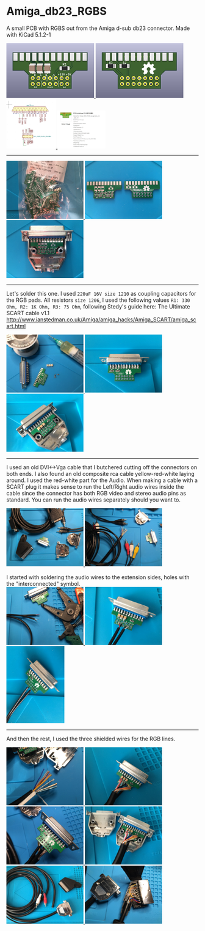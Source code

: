 # Amiga_db23_RGBS
A small PCB with RGBS out from the Amiga d-sub db23 connector. Made with KiCad 5.1.2-1

<a href="images/Amiga_db23_RGBS_pic1.jpg">
<img src="images/Amiga_db23_RGBS_pic1.jpg" width="230" height="143">
</a>
<a href="images/Amiga_db23_RGBS_pic2.jpg">
<img src="images/Amiga_db23_RGBS_pic2.jpg" width="230" height="143">
</a>
<a href="images/Amiga_db23_RGBS_pic3.jpg">
<img src="images/Amiga_db23_RGBS_pic3.jpg" width="130" height="130">
</a>
<a href="images/Amiga_db23_RGBS_pic4.jpg">
<img src="images/Amiga_db23_RGBS_pic4.jpg" width="125" height="100">
</a>

***

<a href="images/Amiga_db23_RGBS_pic5.jpg">
<img src="images/Amiga_db23_RGBS_pic5.jpg" width="202" height="152">
</a>
<a href="images/Amiga_db23_RGBS_pic6.jpg">
<img src="images/Amiga_db23_RGBS_pic6.jpg" width="202" height="152">
</a>
<a href="images/Amiga_db23_RGBS_pic7.jpg">
<img src="images/Amiga_db23_RGBS_pic7.jpg" width="202" height="152">
</a>

***

Let's solder this one. I used `220uF 16V size 1210` as coupling capacitors for the RGB pads. All resistors `size 1206`, I used the following values `R1: 330 Ohm, R2: 1K Ohm, R3: 75 Ohm`, following Stedy's guide here: The Ultimate SCART cable v1.1 http://www.ianstedman.co.uk/Amiga/amiga_hacks/Amiga_SCART/amiga_scart.html

<a href="images/Amiga_db23_RGBS_pic9.jpg">
<img src="images/Amiga_db23_RGBS_pic9.jpg" width="202" height="152">
</a>
<a href="images/Amiga_db23_RGBS_pic10.jpg">
<img src="images/Amiga_db23_RGBS_pic10.jpg" width="202" height="152">
</a>
<a href="images/Amiga_db23_RGBS_pic11.jpg">
<img src="images/Amiga_db23_RGBS_pic11.jpg" width="202" height="152">
</a>

***
I used an old DVI<->Vga cable that I butchered cutting off the connectors on both ends. I also found an old composite rca cable yellow-red-white laying around. I used the red-white part for the Audio. When making a cable with a SCART plug it makes sense to run the Left/Right audio wires inside the cable since the connector has both RGB video and stereo audio pins as standard. You can run the audio wires separately should you want to.

<a href="images/Amiga_db23_RGBS_pic12.jpg">
<img src="images/Amiga_db23_RGBS_pic12.jpg" width="202" height="152">
</a>
<a href="images/Amiga_db23_RGBS_pic13.jpg">
<img src="images/Amiga_db23_RGBS_pic13.jpg" width="202" height="152">
</a>
<br /><br />
I started with soldering the audio wires to the extension sides, holes with the "interconnected" symbol.
<br />
<a href="images/Amiga_db23_RGBS_pic14.jpg">
<img src="images/Amiga_db23_RGBS_pic14.jpg" width="202" height="152">
</a>
<a href="images/Amiga_db23_RGBS_pic15.jpg">
<img src="images/Amiga_db23_RGBS_pic15.jpg" width="202" height="152">
</a>
<a href="images/Amiga_db23_RGBS_pic16.jpg">
<img src="images/Amiga_db23_RGBS_pic16.jpg" width="152" height="202">
</a>

***

And then the rest, I used the three shielded wires for the RGB lines.

<a href="images/Amiga_db23_RGBS_pic17.jpg">
<img src="images/Amiga_db23_RGBS_pic17.jpg" width="202" height="152">
</a>
<a href="images/Amiga_db23_RGBS_pic18.jpg">
<img src="images/Amiga_db23_RGBS_pic18.jpg" width="202" height="152">
</a>
<a href="images/Amiga_db23_RGBS_pic19.jpg">
<img src="images/Amiga_db23_RGBS_pic19.jpg" width="202" height="152">
</a>
<a href="images/Amiga_db23_RGBS_pic20.jpg">
<img src="images/Amiga_db23_RGBS_pic20.jpg" width="202" height="152">
</a>
<a href="images/Amiga_db23_RGBS_pic21.jpg">
<img src="images/Amiga_db23_RGBS_pic21.jpg" width="202" height="152">
</a>
<a href="images/Amiga_db23_RGBS_pic22.jpg">
<img src="images/Amiga_db23_RGBS_pic22.jpg" width="202" height="152">
</a>
